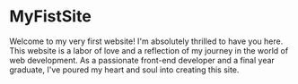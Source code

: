 # MyFistSite
Welcome to my very first website! I'm absolutely thrilled to have you here. This website is a labor of love and a reflection of my journey in the world of web development. As a passionate front-end developer and a final year graduate, I've poured my heart and soul into creating this site.
